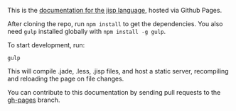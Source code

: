 This is the [documentation for the jisp language](http://jisp.io), hosted via Github Pages.

After cloning the repo, run `npm install` to get the dependencies. You also need `gulp` installed globally with `npm install -g gulp`.

To start development, run:

    gulp

This will compile .jade, .less, .jisp files, and host a static server, recompiling and reloading the page on file changes.

You can contribute to this documentation by sending pull requests to the [gh-pages](https://github.com/Mitranim/jisp/tree/gh-pages) branch.
